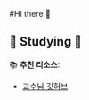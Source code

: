 #Hi there 👋
>
  
  
  ## 📖 Studying 📖  


📚 **추천 리소스**:  
- [교수님 깃허브](https://github.com/ai7dnn)
   
